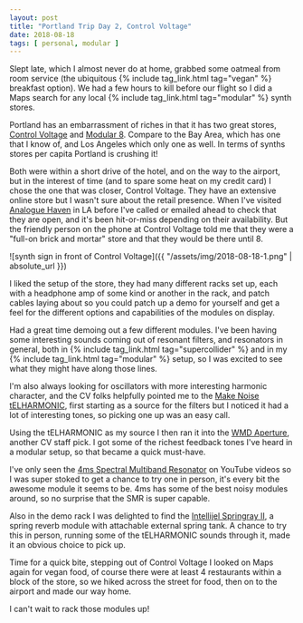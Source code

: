 ```yaml
---
layout: post
title: "Portland Trip Day 2, Control Voltage"
date: 2018-08-18
tags: [ personal, modular ]
---
```


Slept late, which I almost never do at home, grabbed some oatmeal from room
service (the ubiquitous {% include tag_link.html tag="vegan" %} breakfast
option). We had a few hours to kill before our flight so I did a Maps
search for any local {% include tag_link.html tag="modular" %} synth stores.

Portland has an embarrassment of riches in that it has two great stores,
[Control Voltage](http://controlvoltage.net/) and
[Modular 8](http://modular8.com). Compare to the Bay Area, which has one that
I know of, and Los Angeles which only one as well. In terms of synths stores
per capita
Portland is crushing it!

Both were within a short drive of the hotel, and on
the way to the airport, but in the interest of time (and to spare some heat on
my credit card) I chose the one that was closer, Control Voltage. They have an
extensive online store but I wasn't sure about the retail presence. When I've
visited [Analogue Haven](http://analoguehaven.com) in LA before I've called or
emailed ahead to check that
they are open, and it's been hit-or-miss depending on their availability.
But the friendly person on the phone at Control Voltage told me that they were
a "full-on brick and mortar" store and that they would be there until 8.

![synth sign in front of Control Voltage]({{ "/assets/img/2018-08-18-1.png" | absolute_url }})

I liked the setup of the store, they had
many different racks set up, each with a headphone amp of some kind or another
in the rack, and patch cables laying about so you could patch up a demo for
yourself and get a feel for the different options and capabilities of the
modules on display.

Had a great time demoing out a few different modules. I've been having some
interesting sounds coming out of resonant filters, and resonators in general,
both in {% include tag_link.html tag="supercollider" %} and in my
{% include tag_link.html tag="modular" %} setup, so I was excited to see what
they might have along those lines.

I'm also always looking for oscillators with more interesting harmonic
character, and the CV folks helpfully pointed me to the
[Make Noise tELHARMONIC](http://www.makenoisemusic.com/modules/telharmonic),
first starting as a source for the filters but I noticed it had a lot of
interesting tones, so picking one up was an easy call.

Using the tELHARMONIC as my source I then ran it into the
[WMD Aperture](https://wmdevices.com/products/aperture), another CV staff pick.
I got some of the richest feedback tones I've heard in a modular setup, so that
became a quick must-have.

I've only seen the
[4ms Spectral Multiband Resonator](https://4mscompany.com/smr.php)
on YouTube videos so I was super stoked to get a chance to try one in person,
it's every bit the awesome module it seems to be. 4ms has some of the best
noisy modules around, so no surprise that the SMR is super capable.

Also in the demo rack I was delighted to find the
[Intellijel Springray II](https://intellijel.com/shop/eurorack/springray-2/),
a spring reverb module with attachable external spring tank. A chance to try
this in person, running some of the tELHARMONIC sounds through it, made it an
obvious choice to pick up.

Time for a quick bite, stepping out of Control Voltage I looked on Maps again
for vegan food, of course there were at least 4 restaurants within a block of
the store, so we hiked across the street for food, then on to the airport and
made our way home.

I can't wait to rack those modules up!
